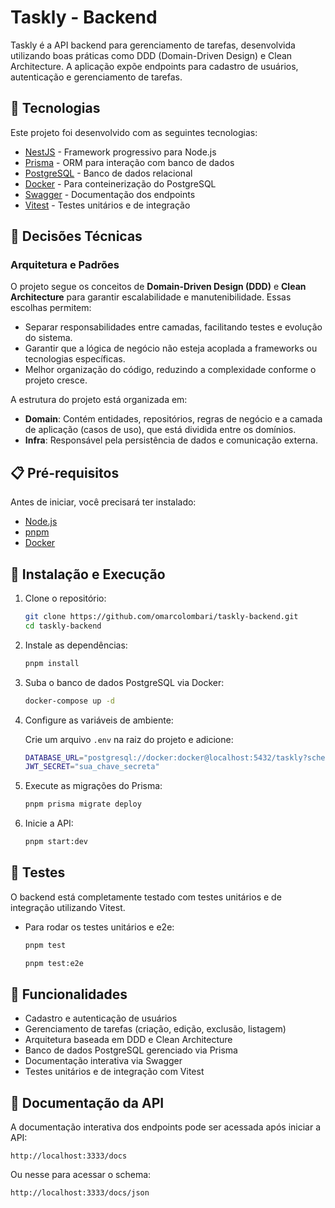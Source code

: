 # Taskly - Backend

Taskly é a API backend para gerenciamento de tarefas, desenvolvida utilizando boas práticas como DDD (Domain-Driven Design) e Clean Architecture. A aplicação expõe endpoints para cadastro de usuários, autenticação e gerenciamento de tarefas.

## 🚀 Tecnologias

Este projeto foi desenvolvido com as seguintes tecnologias:

- [NestJS](https://nestjs.com/) - Framework progressivo para Node.js
- [Prisma](https://www.prisma.io/) - ORM para interação com banco de dados
- [PostgreSQL](https://www.postgresql.org/) - Banco de dados relacional
- [Docker](https://www.docker.com/) - Para conteinerização do PostgreSQL
- [Swagger](https://swagger.io/) - Documentação dos endpoints
- [Vitest](https://vitest.dev/) - Testes unitários e de integração

## 📝 Decisões Técnicas

### Arquitetura e Padrões

O projeto segue os conceitos de **Domain-Driven Design (DDD)** e **Clean Architecture** para garantir escalabilidade e manutenibilidade. Essas escolhas permitem:

- Separar responsabilidades entre camadas, facilitando testes e evolução do sistema.
- Garantir que a lógica de negócio não esteja acoplada a frameworks ou tecnologias específicas.
- Melhor organização do código, reduzindo a complexidade conforme o projeto cresce.

A estrutura do projeto está organizada em:

- **Domain**: Contém entidades, repositórios, regras de negócio e a camada de aplicação (casos de uso), que está dividida entre os domínios.
- **Infra**: Responsável pela persistência de dados e comunicação externa.


## 📋 Pré-requisitos

Antes de iniciar, você precisará ter instalado:

- [Node.js](https://nodejs.org/)
- [pnpm](https://pnpm.io/)
- [Docker](https://www.docker.com/)

## 🔧 Instalação e Execução

1. Clone o repositório:

   ```sh
   git clone https://github.com/omarcolombari/taskly-backend.git
   cd taskly-backend
   ```

2. Instale as dependências:

   ```sh
   pnpm install
   ```

3. Suba o banco de dados PostgreSQL via Docker:

   ```sh
   docker-compose up -d
   ```

4. Configure as variáveis de ambiente:

   Crie um arquivo `.env` na raiz do projeto e adicione:

   ```sh
   DATABASE_URL="postgresql://docker:docker@localhost:5432/taskly?schema=public"
   JWT_SECRET="sua_chave_secreta"
   ```

5. Execute as migrações do Prisma:

   ```sh
   pnpm prisma migrate deploy
   ```

6. Inicie a API:

   ```sh
   pnpm start:dev
   ```

## 📝 Testes

O backend está completamente testado com testes unitários e de integração utilizando Vitest.

- Para rodar os testes unitários e e2e:

   ```sh
   pnpm test
   ```
   ```sh
   pnpm test:e2e
   ```

## 📌 Funcionalidades

- Cadastro e autenticação de usuários
- Gerenciamento de tarefas (criação, edição, exclusão, listagem)
- Arquitetura baseada em DDD e Clean Architecture
- Banco de dados PostgreSQL gerenciado via Prisma
- Documentação interativa via Swagger
- Testes unitários e de integração com Vitest

## 📼 Documentação da API

A documentação interativa dos endpoints pode ser acessada após iniciar a API:

```
http://localhost:3333/docs
```

Ou nesse para acessar o schema:
```
http://localhost:3333/docs/json
```